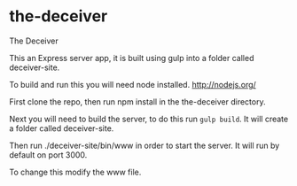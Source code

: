 # the-deceiver
The Deceiver

This an Express server app, it is built using gulp into a folder called deceiver-site.

To build and run this you will need node installed. http://nodejs.org/

First clone the repo, then run npm install in the the-deceiver directory.

Next you will need to build the server, to do this run `gulp build`. It will create a folder called deceiver-site.

Then run ./deceiver-site/bin/www in order to start the server. It will run by default on port 3000. 

To change this modify the www file.
